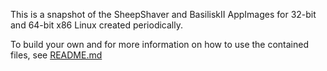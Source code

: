 This is a snapshot of the SheepShaver and BasiliskII AppImages for 32-bit and 64-bit x86 Linux created periodically.

To build your own and for more information on how to use the contained files, see [README.md](https://github.com/Korkman/macemu-appimage-builder/blob/main/README.md)
